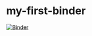 # my-first-binder
[![Binder](https://mybinder.org/badge_logo.svg)](https://mybinder.org/v2/gh/Tonysteve/my-first-binder/HEAD)
